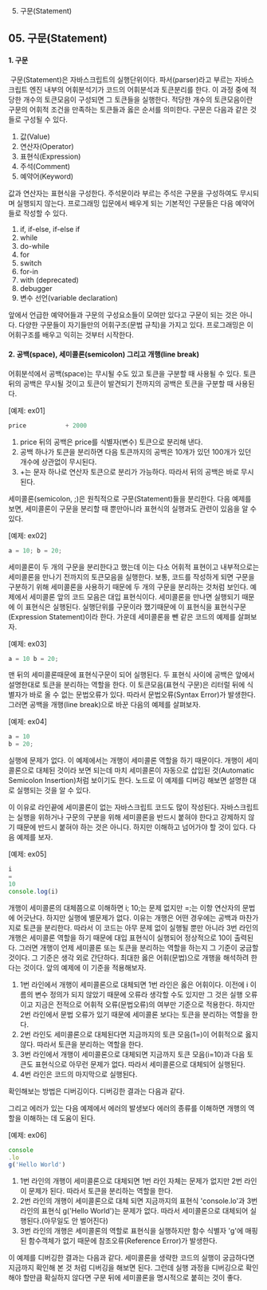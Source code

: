 05. 구문(Statement)

## 05\. 구문(Statement)

#### 1\. 구문

 구문(Statement)은 자바스크립트의 실행단위이다. 파서(parser)라고 부르는 자바스크립트 엔진 내부의 어휘분석기가 코드의 어휘분석과 토큰분리를 한다. 이 과정 중에 적당한 개수의 토큰모음이 구성되면 그 토큰들을 실행한다. 적당한 개수의 토큰모음이란 구문의 어휘적 조건을 만족하는 토큰들과 옳은 순서를 의미한다. 구문은 다음과 같은 것들로 구성될 수 있다.

1.  값(Value)
2.  연산자(Operator)
3.  표현식(Expression)
4.  주석(Comment)
5.  예약어(Keyword)

값과 연산자는 표현식을 구성한다. 주석문이라 부르는 주석은 구문을 구성하여도 무시되며 실행되지 않는다. 프로그래밍 입문에서 배우게 되는 기본적인 구문들은 다음 예약어들로 작성할 수 있다.

1.  if, if-else, if-else if
2.  while
3.  do-while
4.  for
5.  switch
6.  for-in
7.  with (deprecated)
8.  debugger
9.  변수 선언(variable declaration)

 앞에서 언급한 예약어들과 구문의 구성요소들이 모여만 있다고 구문이 되는 것은 아니다. 다양한 구문들이 자기들만의 어휘구조(문법 규칙)을 가지고 있다. 프로그래밍은 이 어휘구조를 배우고 익히는 것부터 시작한다.

#### 2\. 공백(space), 세미콜론(semicolon) 그리고 개행(line break)

어휘분석에서 공백(space)는 무시될 수도 있고 토큰을 구분할 때 사용될 수 있다. 토큰 뒤의 공백은 무시될 것이고 토큰이 발견되기 전까지의 공백은 토큰을 구분할 때 사용된다.

\[예제: ex01\]

```JavaScript
price           + 2000
```

1.  price 뒤의 공백은 price를 식별자(변수) 토큰으로 분리해 낸다.
2.  공백 하나가 토큰을 분리하면 다음 토큰까지의 공백은 10개가 있던 100개가 있던 개수에 상관없이 무시된다.
3.  +는 문자 하나로 연산자 토큰으로 분리가 가능하다. 따라서 뒤의 공백은 바로 무시 된다.

세미콜론(semicolon, ;)은 원칙적으로 구문(Statement)들을 분리한다. 다음 예제를 보면, 세미콜론이 구문을 분리할 때 뿐만아니라 표현식의 실행과도 관련이 있음을 알 수 있다.

\[예제: ex02\]

```JavaScript
a = 10; b = 20;
```

 세미콜론이 두 개의 구문을 분리한다고 했는데 이는 다소 어휘적 표현이고 내부적으로는 세미콜론을 만나기 전까지의 토큰모음을 실행한다. 보통, 코드를 작성하게 되면 구문을 구분하기 위해 세미콜론을 사용하기 때문에 두 개의 구문을 분리하는 것처럼 보인다. 예제에서 세미콜론 앞의 코드 모음은 대입 표현식이다. 세미콜론을 만나면 실행되기 때문에 이 표현식은 실행된다. 실행단위를 구문이라 했기때문에 이 표현식을 표현식구문(Expression Statement)이라 한다. 가운데 세미콜론을 뺀 같은 코드의 예제를 살펴보자.
 
\[예제: ex03\]

```JavaScript
a = 10 b = 20;
```

 맨 뒤의 세미콜론때문에 표현식구문이 되어 실행된다. 두 표현식 사이에 공백은 앞에서 설명한대로 토큰을 분리하는 역할을 한다. 이 토큰모음(표현식 구문)은 리터럴 뒤에 식별자가 바로 올 수 없는 문법오류가 있다. 따라서 문법오류(Syntax Error)가 발생한다. 그러면 공백을 개행(line break)으로 바꾼 다음의 예제를 살펴보자.

\[예제: ex04\]

```JavaScript
a = 10
b = 20;
```

 실행에 문제가 없다. 이 예제에서는 개행이 세미콜론 역할을 하기 때문이다. 개행이 세미콜론으로 대체된 것이라 보면 되는데 마치 세미콜론이 자동으로 삽입된 것(Automatic Semicolon Insertion)처럼 보이기도 한다. 노드로 이 예제를 디버깅 해보면 설명한 대로 실행되는 것을 알 수 있다. 
 
 
 
 
 이 이유로 라인끝에 세미콜론이 없는 자바스크립트 코드도 많이 작성된다. 자바스크립트는 실행을 위하거나 구문의 구분을 위해 세미콜론을 반드시 붙혀야 한다고 강제하지 않기 때문에 반드시 붙혀야 하는 것은 아니다. 하지만 이해하고 넘어가야 할 것이 있다. 다음 예제를 보자.  

\[예제: ex05\]

```JavaScript
i
=
10
console.log(i)
```

 개행이 세미콜론의 대체쯤으로 이해하면 i; 10;는 문제 없지만 =;는 이항 연산자의 문법에 어긋난다. 하지만 실행에 별문제가 없다. 이유는 개행은 어떤 경우에는 공백과 마찬가지로 토큰을 분리한다. 따라서 이 코드는 아무 문제 없이 실행될 뿐만 아니라 3번 라인의 개행은 세미콜론 역할을 하기 때문에 대입 표현식이 실행되어 정상적으로 10이 출력된다. 그러면 개행이 언제 세미콜론 또는 토큰을 분리하는 역할을 하는지 그 기준이 궁금할 것이다. 그 기준은 생각 외로 간단하다. 최대한 옳은 어휘(문법)으로 개행을 해석하려 한다는 것이다. 앞의 예제에 이 기준을 적용해보자.
 
1. 1번 라인에서 개행이 세미콜론으로 대체되면 1번 라인은 옳은 어휘이다. 이전에 i 이름의 변수 정의가 되지 않았기 때문에 오류라 생각할 수도 있지만 그 것은 실행 오류이고 지금은 전적으로 어휘적 오류(문법오류)의 여부만 기준으로 적용한다. 하지만 2번 라인에서 문법 오류가 있기 때문에 세미콜론 보다는 토큰을 분리하는 역할을 한다.
2. 2번 라인도 세미콜론으로 대체된다면 지금까지의 토큰 모음(1=)이 어휘적으로 옳지 않다. 따라서 토큰을 분리하는 역할을 한다.
3. 3번 라인에서 개행이 세미콜론으로 대체되면 지금까지 토큰 모음(i=10)과 다음 토큰도 표현식으로 아무런 문제가 없다. 따라서 세미콜론으로 대체되어 실행된다.
4. 4번 라인은 코드의 마지막으로 실행된다.

 확인해보는 방법은 디버깅이다. 디버깅한 결과는 다음과 같다.
 
 
 
 
 그리고 에러가 있는 다음 예제에서 에러의 발생보다 에러의 종류를 이해하면 개행의 역할을 이해하는 데 도움이 된다.

\[예제: ex06\]

```JavaScript
console
.lo
g('Hello World')
```

1. 1번 라인의 개행이 세미콜론으로 대체되면 1번 라인 자체는 문제가 없지만 2번 라인이 문제가 된다. 따라서 토큰을 분리하는 역할을 한다.
2. 2번 라인의 개행이 세미콜론으로 대체 되면 지금까지의 표현식 'console.lo'과 3번 라인의 표현식 g('Hello World')는 문제가 없다. 따라서 세미콜론으로 대체되어 실행된다.(아무일도 안 벌어진다)
3. 3번 라인의 개행은 세미콜론의 역할로 표현식을 실행하지만 함수 식별자 'g'에 매핑된 함수객체가 없기 때문에 참조오류(Reference Error)가 발생한다.

 이 예제를 디버깅한 결과는 다음과 같다. 세미콜론을 생략한 코드의 실행이 궁금하다면 지금까지 확인해 본 것 처럼 디버깅을 해보면 된다. 그런데 실행 과정을 디버깅으로 확인해야 할만큼 확실하지 않다면 구문 뒤에 세미콜론을 명시적으로 붙히는 것이 좋다.         
